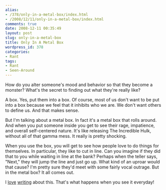 ```yaml
---
alias:
- /378/only-in-a-metal-box/index.html
- /2008/12/11/only-in-a-metal-box/index.html
comments: true
date: 2008-12-11 00:35:49
layout: post
slug: only-in-a-metal-box
title: Only In A Metal Box
wordpress_id: 378
categories:
- Rant
tags:
- Rant
- Seen-Around
---
```


How do you alter someone's mood and behavior so that they become a monster?  What's the secret to finding out what they're really like?

A box.  Yes, put them into a box.  Of course, most of us don't want to be put into a box because we feel that it inhibits who we are.  We don't want others to define us.  And that makes sense.

But I'm talking about a metal box.  In fact it's a metal box that rolls around.  And when you put someone inside you get to see their rage, impatience, and overall self-centered nature.  It's like releasing The Incredible Hulk, without all of that gamma mess.  It really is pretty shocking.

When you use the box, you will get to see how people love to do things for themselves.  In particular, they like to cut in line.  Can you imagine if they did that to you while waiting in line at the bank?  Perhaps when the teller says, "Next," they will jump the line and just go up.  What kind of an uproar would that cause?  I'm pretty sure they'd meet with some fairly vocal outrage.  But in the metal box?  It all comes out.

I [love](http://www.goingthewongway.com/2007/01/24/cheaters-4-life/) [writing](http://www.goingthewongway.com/2007/06/27/on-driving/) about this.  That's what happens when you see it everyday!
